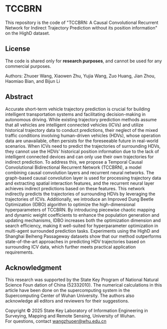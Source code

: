 # TCCBRN
This repository is the code of "TCCBRN: A Causal Convolutional Recurrent Network for Indirect Trajectory Prediction without its position information" on the HighD dataset. 

## License
The code is shared only for **research purposes**, and cannot be used for any commercial purposes.

Authors: Zhuoer Wang, Xiaowen Zhu, Yujia Wang, Zuo Huang, Jian Zhou, Haomiao Bian, and Bijun Li

## Abstract
Accurate short-term vehicle trajectory prediction is crucial for building intelligent transportation systems and facilitating decision-making in autonomous driving. While existing trajectory prediction methods assume that all vehicles are intelligent connected vehicles (ICVs) and utilize historical trajectory data to conduct predictions, their neglect of the mixed traffic conditions involving human-driven vehicles (HDVs), whose operation data are unavailable, often persists for the foreseeable future in real-world scenarios. When ICVs need to predict the trajectories of surrounding HDVs, they cannot use the HDVs’ historical position information due to the lack of intelligent connected devices and can only use their own trajectories for indirect prediction. To address this, we propose a Temporal Causal Convolutional Bidirectional Recurrent Network (TCCBRN), a model combining causal convolution layers and recurrent neural networks. The graph-based causal convolution layer is used for processing trajectory data and extracting spatial interaction features, and the recurrent neural layer achieves indirect predictions based on these features. This network indirectly predicts the trajectories of surrounding HDVs by leveraging the trajectories of ICVs. Additionally, we introduce an Improved Dung Beetle Optimization (IDBO) algorithm to optimize the high-dimensional hyperparameters of TCCBRN. By introducing piecewise chaotic mapping and dynamic weight coefficients to enhance the population generation and updating mechanisms, IDBO increases both the optimization dimension and search efficiency, making it well-suited for hyperparameter optimization in multi-agent surrounded prediction tasks. Experiments using the HighD and Shanghai Beiheng Passageway datasets show that our method outperforms state-of-the-art approaches in predicting HDV trajectories based on surrounding ICV data, which further meets practical application requirements.

## Acknowledgment
This research was supported by the State Key Program of National Natural Science Foun dation of China (52332010). The numerical calculations in this article have been done on the supercomputing system in the Supercomputing Center of Wuhan University. The authors also acknowledge all editors and reviewers for their suggestions.

Copyright © 2025 State Key Laboratory of Information Engineering in Surveying, Mapping and Remote Sensing, University of Wuhan.  
For questions, contact wangzhuoer@whu.edu.cn



